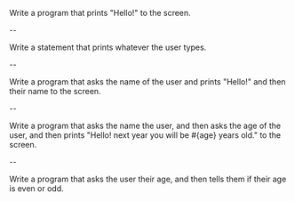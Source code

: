 Write a program that prints "Hello!" to the screen.

-- 

Write a statement that prints whatever the user types.

--

Write a program that asks the name of the user and prints "Hello!" and then their name to the screen.

--

Write a program that asks the name the user, and then asks the age of the user, and then prints "Hello! next year you will be #{age} years old." to the screen. 

--

Write a program that asks the user their age, and then tells them if their age is even or odd.